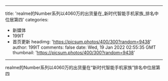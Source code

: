 
---
title: 'realme的Number系列以4060万的出货量在_新时代智能手机家族_排名中位居第四'
categories: 
 - 新媒体
 - 199IT
 - 首页更新
headimg: 'https://picsum.photos/400/300?random=9438'
author: 199IT
comments: false
date: Wed, 19 Jan 2022 02:55:35 GMT
thumbnail: 'https://picsum.photos/400/300?random=9438'
---

<div>   
realme的Number系列以4060万的出货量在“新时代智能手机家族”排名中位居第四  
</div>
            